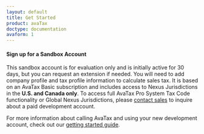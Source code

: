 ```yaml
---
layout: default
title: Get Started
product: avaTax
doctype: documentation
avaform: 1
---
```


<h4 id="signup">Sign up for a Sandbox Account</h4>
<div class="half">
This sandbox account is for evaluation only and is initially active for 30 days, but you can request an extension if needed. You will need to add company profile and tax profile information to calculate sales tax. It is based on an AvaTax Basic subscription and includes access to Nexus Jurisdictions in the <strong>U.S. and Canada only</strong>. To access full AvaTax Pro System Tax Code functionality or Global Nexus Jurisdictions, please <a href="http://www.avalara.com/contact-us/">contact sales</a> to inquire about a paid development account.
<div class="avaform-wrapper"></div>

<p>For more information about calling AvaTax and using your new development account, check out our <a href="/avatax/get-started">getting started guide</a>.</p>
</div>